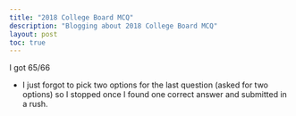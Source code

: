 ```yaml
---
title: "2018 College Board MCQ"
description: "Blogging about 2018 College Board MCQ"
layout: post
toc: true
---
```


I got 65/66
- I just forgot to pick two options for the last question (asked for two options) so I stopped once I found one correct answer and submitted in a rush.